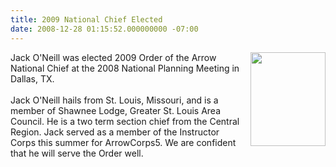 ```yaml
---
title: 2009 National Chief Elected
date: 2008-12-28 01:15:52.000000000 -07:00
---
```

<img src=images/JackONeill.jpg width=120 height=150 align=right style=padding-left:5px>
Jack O'Neill was elected 2009 Order of the Arrow National Chief at the 2008 National Planning Meeting in Dallas, TX.
<br/><br/>
Jack O'Neill hails from St. Louis, Missouri, and is a member of Shawnee Lodge,  Greater St. Louis Area Council. He is a two term section chief from the Central Region. Jack served as a member of the Instructor Corps this summer for ArrowCorps5. We are confident that he will serve the Order well.
